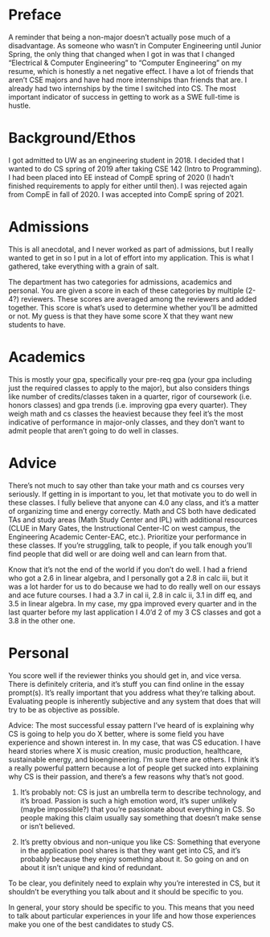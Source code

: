 # Preface

A reminder that being a non-major doesn’t actually pose much of a disadvantage. As someone who wasn’t in Computer Engineering until Junior Spring, the only thing that changed when I got in was that I changed “Electrical & Computer Engineering” to “Computer Engineering” on my resume, which is honestly a net negative effect. I have a lot of friends that aren’t CSE majors and have had more internships than friends that are. I already had two internships by the time I switched into CS. The most important indicator of success in getting to work as a SWE full-time is hustle.

# Background/Ethos

I got admitted to UW as an engineering student in 2018. I decided that I wanted to do CS spring of 2019 after taking CSE 142 (Intro to Programming). I had been placed into EE instead of CompE spring of 2020 (I hadn’t finished requirements to apply for either until then). I was rejected again from CompE in fall of 2020. I was accepted into CompE spring of 2021.

# Admissions

This is all anecdotal, and I never worked as part of admissions, but I really wanted to get in so I put in a lot of effort into my application. This is what I gathered, take everything with a grain of salt.

The department has two categories for admissions, academics and personal. You are given a score in each of these categories by multiple (2-4?) reviewers. These scores are averaged among the reviewers and added together. This score is what’s used to determine whether you’ll be admitted or not. My guess is that they have some score X that they want new students to have.

# Academics

This is mostly your gpa, specifically your pre-req gpa (your gpa including just the required classes to apply to the major), but also considers things like number of credits/classes taken in a quarter, rigor of coursework (i.e. honors classes) and gpa trends (i.e. improving gpa every quarter). They weigh math and cs classes the heaviest because they feel it’s the most indicative of performance in major-only classes, and they don’t want to admit people that aren’t going to do well in classes.

# Advice

There’s not much to say other than take your math and cs courses very seriously. If getting in is important to you, let that motivate you to do well in these classes. I fully believe that anyone can 4.0 any class, and it’s a matter of organizing time and energy correctly. Math and CS both have dedicated TAs and study areas (Math Study Center and IPL) with additional resources (CLUE in Mary Gates, the Instructional Center-IC on west campus, the Engineering Academic Center-EAC, etc.). Prioritize your performance in these classes. If you’re struggling, talk to people, if you talk enough you’ll find people that did well or are doing well and can learn from that.

Know that it’s not the end of the world if you don’t do well. I had a friend who got a 2.6 in linear algebra, and I personally got a 2.8 in calc iii, but it was a lot harder for us to do because we had to do really well on our essays and ace future courses. I had a 3.7 in cal ii, 2.8 in calc ii, 3.1 in diff eq, and 3.5 in linear algebra. In my case, my gpa improved every quarter and in the last quarter before my last application I 4.0’d 2 of my 3 CS classes and got a 3.8 in the other one.

# Personal

You score well if the reviewer thinks you should get in, and vice versa. There is definitely criteria, and it’s stuff you can find online in the essay prompt(s). It’s really important that you address what they’re talking about. Evaluating people is inherently subjective and any system that does that will try to be as objective as possible.

Advice: The most successful essay pattern I’ve heard of is explaining why CS is going to help you do X better, where is some field you have experience and shown interest in. In my case, that was CS education. I have heard stories where X is music creation, music production, healthcare, sustainable energy, and bioengineering. I’m sure there are others. I think it’s a really powerful pattern because a lot of people get sucked into explaining why CS is their passion, and there’s a few reasons why that’s not good.

1. It’s probably not: CS is just an umbrella term to describe technology, and it’s broad. Passion is such a high emotion word, it’s super unlikely (maybe impossible?) that you’re passionate about everything in CS. So people making this claim usually say something that doesn’t make sense or isn’t believed.

2. It’s pretty obvious and non-unique you like CS: Something that everyone in the application pool shares is that they want get into CS, and it’s probably because they enjoy something about it. So going on and on about it isn’t unique and kind of redundant.

To be clear, you definitely need to explain why you’re interested in CS, but it shouldn’t be everything you talk about and it should be specific to you.

In general, your story should be specific to you. This means that you need to talk about particular experiences in your life and how those experiences make you one of the best candidates to study CS.